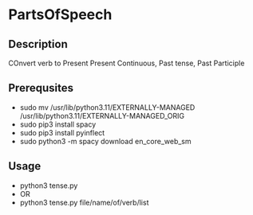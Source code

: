 # PartsOfSpeech

## Description
COnvert verb to Present Present Continuous, Past tense, Past Participle

## Prerequsites
- sudo mv /usr/lib/python3.11/EXTERNALLY-MANAGED /usr/lib/python3.11/EXTERNALLY-MANAGED_ORIG
- sudo pip3 install  spacy
- sudo pip3 install pyinflect
- sudo python3 -m spacy download en_core_web_sm


## Usage
- python3 tense.py
- OR
- python3 tense.py  file/name/of/verb/list
